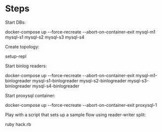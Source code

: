 # Steps

Start DBs:

  docker-compose up --force-recreate --abort-on-container-exit mysql-m1 mysql-s1 mysql-s2 mysql-s3 mysql-s4

Create topology:

  setup-repl

Start binlog readers:

  docker-compose up --force-recreate --abort-on-container-exit mysql-m1-binlogreader mysql-s1-binlogreader mysql-s2-binlogreader mysql-s3-binlogreader mysql-s4-binlogreader

Start proxysql container:

  docker-compose up --force-recreate --abort-on-container-exit proxysql-1

Play with a script that sets up a sample flow using reader-writer split:

  ruby hack.rb
